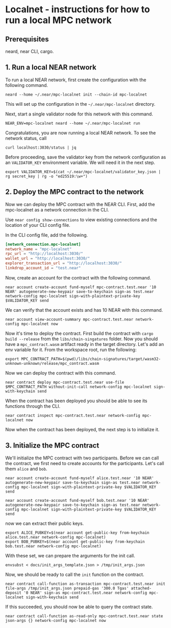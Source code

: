# Localnet - instructions for how to run a local MPC network

## Prerequisites
neard, near CLI, cargo.

## 1. Run a local NEAR network

To run a local NEAR network, first create the configuration with the following command.
```
neard --home ~/.near/mpc-localnet init --chain-id mpc-localnet
```

This will set up the configuration in the `~/.near/mpc-localnet` directory.

Next, start a single validator node for this network with this command.

```
NEAR_ENV=mpc-localnet neard --home ~/.near/mpc-localnet run
```

Congratulations, you are now running a local NEAR network.
To see the network status, call

```
curl localhost:3030/status | jq
```

Before proceeding, save the validator key from the network configuration
as an `VALIDATOR_KEY` environment variable.
We will need it in the next step.

```
export VALIDATOR_KEY=$(cat ~/.near/mpc-localnet/validator_key.json | rg secret_key | rg -o "ed25519:\w+")
```

## 2. Deploy the MPC contract to the network
Now we can deploy the MPC contract with the NEAR CLI.
First, add the mpc-localnet as a network connection in the CLI.

Use `near config show-connections` to view existing connections
and the location of your CLI config file.

In the CLI config file, add the following.

```toml
[network_connection.mpc-localnet]
network_name = "mpc-localnet"
rpc_url = "http://localhost:3030/"
wallet_url = "http://localhost:3030/"
explorer_transaction_url = "http://localhost:3030/"
linkdrop_account_id = "test.near"
```

Now, create an account for the contract with the following command.

```
near account create-account fund-myself mpc-contract.test.near '10 NEAR' autogenerate-new-keypair save-to-keychain sign-as test.near network-config mpc-localnet sign-with-plaintext-private-key $VALIDATOR_KEY send
```

We can verify that the account exists and has 10 NEAR with this command.

```
near account view-account-summary mpc-contract.test.near network-config mpc-localnet now
```

Now it's time to deploy the contract.
First build the contract with `cargo build --release` from the `libs/chain-singatures` folder.
Now you should have a `mpc_contract.wasm` artifact ready in the target directory.
Let's add an env variable for it. From the workspace root, run the following:

```
export MPC_CONTRACT_PATH=$(pwd)/libs/chain-signatures/target/wasm32-unknown-unknown/release/mpc_contract.wasm
```

Now we can deploy the contract with this command.
```
near contract deploy mpc-contract.test.near use-file $MPC_CONTRACT_PATH without-init-call network-config mpc-localnet sign-with-keychain send
```

When the contract has been deployed you should be able to see its functions through the CLI.
```
near contract inspect mpc-contract.test.near network-config mpc-localnet now
```

Now when the contract has been deployed, the next step is to initialize it.

## 3. Initialize the MPC contract
We'll initialize the MPC contract with two participants. Before we can call the contract, we first need to create accounts for the participants. Let's call them `alice` and `bob`.

```
near account create-account fund-myself alice.test.near '10 NEAR' autogenerate-new-keypair save-to-keychain sign-as test.near network-config mpc-localnet sign-with-plaintext-private-key $VALIDATOR_KEY send

near account create-account fund-myself bob.test.near '10 NEAR' autogenerate-new-keypair save-to-keychain sign-as test.near network-config mpc-localnet sign-with-plaintext-private-key $VALIDATOR_KEY send
```

now we can extract their public keys.
```
export ALICE_PUBKEY=$(near account get-public-key from-keychain alice.test.near network-config mpc-localnet)
export BOB_PUBKEY=$(near account get-public-key from-keychain bob.test.near network-config mpc-localnet)
```

With these set, we can prepare the arguments for the init call.
```
envsubst < docs/init_args_template.json > /tmp/init_args.json
```

Now, we should be ready to call the `init` function on the contract.
```
near contract call-function as-transaction mpc-contract.test.near init file-args /tmp/init_args.json prepaid-gas '300.0 Tgas' attached-deposit '0 NEAR' sign-as mpc-contract.test.near network-config mpc-localnet sign-with-keychain send
```

If this succeeded, you should now be able to query the contract state.
```
near contract call-function as-read-only mpc-contract.test.near state json-args {} network-config mpc-localnet now
```
